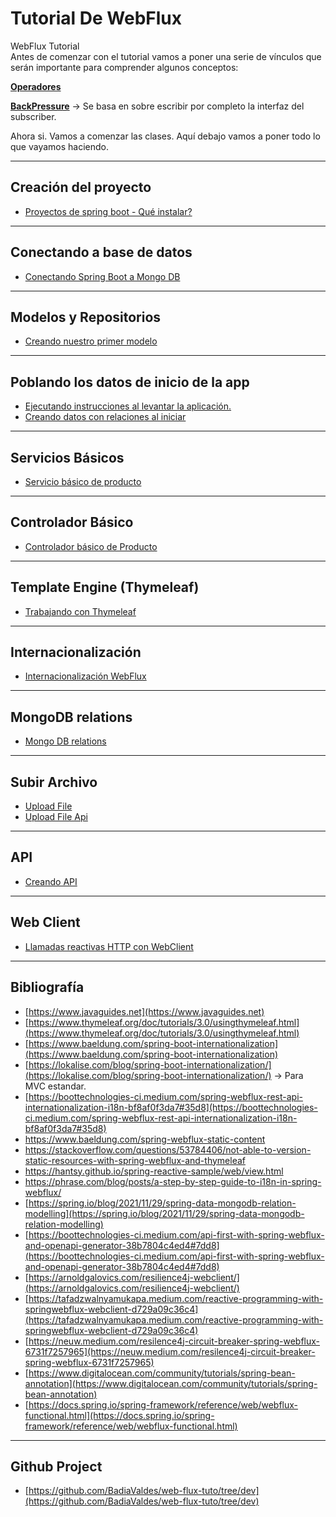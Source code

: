  # Tutorial De WebFlux   
WebFlux Tutorial   
Antes de comenzar con el tutorial vamos a poner una serie de vínculos que serán importante para comprender algunos conceptos:   

[**Operadores**](operadores.md)    

[**BackPressure**](backpressure.md)  → Se basa en sobre escribir por completo la interfaz del subscriber.   

Ahora si. Vamos a comenzar las clases.  Aquí debajo vamos a poner todo lo que vayamos haciendo.   

 --- 

## Creación del proyecto   

- [Proyectos de spring boot - Qué instalar?](proyectos-de-spring-boot-que-instalar.md)    

 --- 
## Conectando a base de datos   
- [Conectando Spring Boot a Mongo DB](conectando-spring-boot-a-mongo-db.md)  

 --- 
## Modelos y Repositorios   

- [Creando nuestro primer modelo](creando-nuestro-primer-modelo.md)    
 --- 

## Poblando los datos de inicio de la app   

- [Ejecutando instrucciones al levantar la aplicación.](ejecutando-instrucciones-al-levantar-la-aplicaci.md)    
- [Creando datos con relaciones al iniciar](creando-datos-con-relaciones-al-iniciar.md)    
 --- 

## Servicios Básicos   

- [Servicio básico de producto](servicio-basico-de-producto.md)   

 --- 
## Controlador Básico   

- [Controlador básico de Producto](controlador-basico-de-producto.md)    
 --- 

## Template Engine (Thymeleaf)   

- [Trabajando con Thymeleaf](trabajando-con-thymeleaf.md)    
 --- 

## Internacionalización   

- [Internacionalización WebFlux](internacionalizacion-webflux.md)    
 --- 

## MongoDB relations   

- [Mongo DB relations](mongo-db-relations.md)    
 ---

## Subir Archivo   

- [Upload File](upload-file.md)    
- [Upload File Api](upload-file-api.md)    

 --- 
## API   

- [Creando API](creando-api.md)    
 --- 
## Web Client   

- [Llamadas reactivas HTTP con WebClient](llamadas-reactivas-http-con-webclient.md)    
 --- 
## Bibliografía    

- [https://www.javaguides.net](https://www.javaguides.net)    
- [https://www.thymeleaf.org/doc/tutorials/3.0/usingthymeleaf.html](https://www.thymeleaf.org/doc/tutorials/3.0/usingthymeleaf.html)    
- [https://www.baeldung.com/spring-boot-internationalization](https://www.baeldung.com/spring-boot-internationalization)    
- [https://lokalise.com/blog/spring-boot-internationalization/](https://lokalise.com/blog/spring-boot-internationalization/)  → Para MVC estandar.   
- [https://boottechnologies-ci.medium.com/spring-webflux-rest-api-internationalization-i18n-bf8af0f3da7#35d8](https://boottechnologies-ci.medium.com/spring-webflux-rest-api-internationalization-i18n-bf8af0f3da7#35d8)    
- https://www.baeldung.com/spring-webflux-static-content    
- https://stackoverflow.com/questions/53784406/not-able-to-version-static-resources-with-spring-webflux-and-thymeleaf    
- https://hantsy.github.io/spring-reactive-sample/web/view.html    
- https://phrase.com/blog/posts/a-step-by-step-guide-to-i18n-in-spring-webflux/   
- [https://spring.io/blog/2021/11/29/spring-data-mongodb-relation-modelling](https://spring.io/blog/2021/11/29/spring-data-mongodb-relation-modelling)     
- [https://boottechnologies-ci.medium.com/api-first-with-spring-webflux-and-openapi-generator-38b7804c4ed4#7dd8](https://boottechnologies-ci.medium.com/api-first-with-spring-webflux-and-openapi-generator-38b7804c4ed4#7dd8)    
- [https://arnoldgalovics.com/resilience4j-webclient/](https://arnoldgalovics.com/resilience4j-webclient/)    
- [https://tafadzwalnyamukapa.medium.com/reactive-programming-with-springwebflux-webclient-d729a09c36c4](https://tafadzwalnyamukapa.medium.com/reactive-programming-with-springwebflux-webclient-d729a09c36c4)   
-  [https://neuw.medium.com/resilence4j-circuit-breaker-spring-webflux-6731f7257965](https://neuw.medium.com/resilence4j-circuit-breaker-spring-webflux-6731f7257965)    
- [https://www.digitalocean.com/community/tutorials/spring-bean-annotation](https://www.digitalocean.com/community/tutorials/spring-bean-annotation)    
- [https://docs.spring.io/spring-framework/reference/web/webflux-functional.html](https://docs.spring.io/spring-framework/reference/web/webflux-functional.html)    
 --- 
   
## Github Project   

- [https://github.com/BadiaValdes/web-flux-tuto/tree/dev](https://github.com/BadiaValdes/web-flux-tuto/tree/dev)    
   
   

